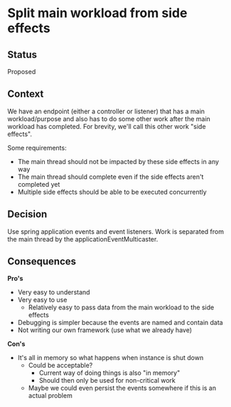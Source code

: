 # Split main workload from side effects

## Status

Proposed

## Context

We have an endpoint (either a controller or listener) that has a main workload/purpose 
and also has to do some other work after the main workload has completed. 
For brevity, we'll call this other work "side effects". 

Some requirements:
 - The main thread should not be impacted by these side effects in any way
 - The main thread should complete even if the side effects aren't completed yet
 - Multiple side effects should be able to be executed concurrently

## Decision

Use spring application events and event listeners.
Work is separated from the main thread by the applicationEventMulticaster.

## Consequences

**Pro's**
 - Very easy to understand
 - Very easy to use
   - Relatively easy to pass data from the main workload to the side effects
 - Debugging is simpler because the events are named and contain data
 - Not writing our own framework (use what we already have)
 
**Con's**
 - It's all in memory so what happens when instance is shut down
   - Could be acceptable? 
     - Current way of doing things is also "in memory"
     - Should then only be used for non-critical work
   - Maybe we could even persist the events somewhere if this is an actual problem